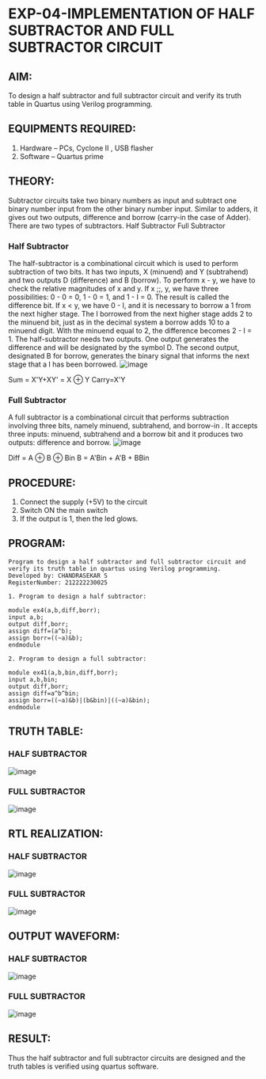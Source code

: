# EXP-04-IMPLEMENTATION OF HALF SUBTRACTOR AND FULL SUBTRACTOR CIRCUIT

## AIM:
To design a half subtractor and full subtractor circuit and verify its truth table in Quartus using Verilog programming.

## EQUIPMENTS REQUIRED:
1. Hardware – PCs, Cyclone II , USB flasher
2. Software – Quartus prime
 
## THEORY:
Subtractor circuits take two binary numbers as input and subtract one binary number input from the other binary number input. Similar to adders, it gives out two outputs, difference and borrow (carry-in the case of Adder). There are two types of subtractors.
Half Subtractor Full Subtractor
### Half Subtractor
The half-subtractor is a combinational circuit which is used to perform subtraction of two bits. It has two inputs, X (minuend) and Y (subtrahend) and two outputs D (difference) and B (borrow). To perform x - y, we have to check the relative magnitudes of x and y. If x ;;, y, we have three possibilities: 0 - 0 = 0, 1 - 0 = 1, and 1 - I = 0. The result is called the difference bit. If x < y, we have 0 - I, and it is necessary to borrow a 1 from the next higher stage. The I borrowed from the next higher stage adds 2 to the minuend bit, just as in the decimal system a borrow adds 10 to a minuend digit. With the minuend equal to 2, the difference becomes 2 - I = 1. The half-subtractor needs two outputs. One output generates the difference and will be designated by the symbol D. The second output, designated B for borrow, generates the binary signal that informs the next stage that a I has been borrowed.
![image](https://github.com/ChandrasekarS22008273/Experiment--03-Half-Subtractor-and-Full-subtractor/assets/119643845/01ae302f-9127-42ff-88c4-7f0751975d3b)


Sum = X'Y+XY' = X ⊕ Y
Carry=X'Y

### Full Subtractor
A full subtractor is a combinational circuit that performs subtraction involving three bits, namely minuend, subtrahend, and borrow-in . It accepts three inputs: minuend, subtrahend and a borrow bit and it produces two outputs: difference and borrow. 
![image](https://github.com/ChandrasekarS22008273/Experiment--03-Half-Subtractor-and-Full-subtractor/assets/119643845/66315a0b-b8d5-49f6-8318-dba4e494511d)


Diff = A ⊕ B ⊕ Bin B = A'Bin + A'B + BBin

## PROCEDURE:
1. Connect the supply (+5V) to the circuit
2. Switch ON the main switch
3. If the output is 1, then the led glows.



## PROGRAM:
```
Program to design a half subtractor and full subtractor circuit and verify its truth table in quartus using Verilog programming.
Developed by: CHANDRASEKAR S
RegisterNumber: 212222230025

1. Program to design a half subtractor:

module ex4(a,b,diff,borr);
input a,b;
output diff,borr;
assign diff=(a^b);
assign borr=((~a)&b);
endmodule 

2. Program to design a full subtractor:

module ex41(a,b,bin,diff,borr);
input a,b,bin;
output diff,borr;
assign diff=a^b^bin;
assign borr=((~a)&b)|(b&bin)|((~a)&bin);
endmodule 
```

## TRUTH TABLE:
### HALF SUBTRACTOR
![image](https://github.com/ChandrasekarS22008273/Experiment--03-Half-Subtractor-and-Full-subtractor/assets/119643845/5df616cb-1743-4ccd-9131-6fe5c582aa49)


### FULL SUBTRACTOR
![image](https://github.com/ChandrasekarS22008273/Experiment--03-Half-Subtractor-and-Full-subtractor/assets/119643845/c84f6e56-f1fd-4437-bf3a-345fd7bf455f)


## RTL REALIZATION:
### HALF SUBTRACTOR
![image](https://github.com/ChandrasekarS22008273/Experiment--03-Half-Subtractor-and-Full-subtractor/assets/119643845/8efbc6f1-6e14-460f-8285-3daccd10340c)

### FULL SUBTRACTOR
![image](https://github.com/ChandrasekarS22008273/Experiment--03-Half-Subtractor-and-Full-subtractor/assets/119643845/78992fda-f96a-464d-aa0d-5521cdc6eb6c)


## OUTPUT WAVEFORM:
### HALF SUBTRACTOR
![image](https://github.com/ChandrasekarS22008273/Experiment--03-Half-Subtractor-and-Full-subtractor/assets/119643845/4bc2ab09-5802-4264-a223-23c420cad42c)

### FULL SUBTRACTOR
![image](https://github.com/ChandrasekarS22008273/Experiment--03-Half-Subtractor-and-Full-subtractor/assets/119643845/0f29e562-41ba-4b26-bcaa-9f2544d1145f)

## RESULT:
Thus the half subtractor and full subtractor circuits are designed and the truth tables is verified using quartus software.
